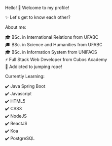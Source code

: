 Hello! 👋 Welcome to my profile!

✨ Let's get to know each other?

About me:

🎓 BSc. in International Relations from UFABC <br>
🎓 BSc. in Science and Humanities from UFABC <br>
🎓 BSc. in Information System from UNIFACS <br>
⚡ Full Stack Web Developer from Cubos Academy <br>
🚩 Addicted to jumping rope!

Currently Learning:

✔️ Java Spring Boot<br>
✔️ Javascript <br>
✔️ HTML5 <br>
✔️ CSS3 <br>
✔️ NodeJS <br>
✔️ ReactJS <br>
✔️ Koa <br>
✔️ PostgreSQL
